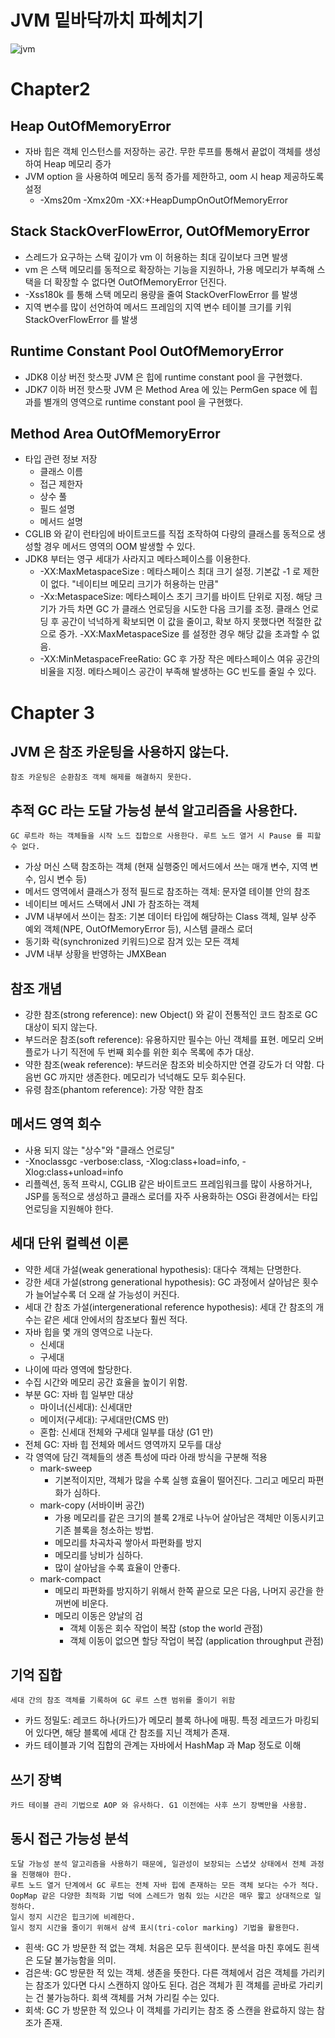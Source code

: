 # JVM 밑바닥까치 파헤치기
<img src="https://www.boardinfinity.com/blog/content/images/2022/11/Your-paragraph-text--57-.jpg" alt="jvm">

# Chapter2
## Heap OutOfMemoryError
  - 자바 힙은 객체 인스턴스를 저장하는 공간. 무한 루프를 통해서 끝없이 객체를 생성하여 Heap 메모리 증가 
  - JVM option 을 사용하여 메모리 동적 증가를 제한하고, oom 시 heap 제공하도록 설정
    - -Xms20m -Xmx20m -XX:+HeapDumpOnOutOfMemoryError

## Stack StackOverFlowError, OutOfMemoryError
  - 스레드가 요구하는 스택 깊이가 vm 이 허용하는 최대 깊이보다 크면 발생
  - vm 은 스택 메모리를 동적으로 확장하는 기능을 지원하나, 가용 메모리가 부족해 스택을 더 확장할 수 없다면 OutOfMemoryError 던진다.
  - -Xss180k 를 통해 스택 메모리 용량을 줄여 StackOverFlowError 를 발생
  - 지역 변수를 많이 선언하여 메서드 프레임의 지역 변수 테이블 크기를 키워 StackOverFlowError 를 발생

## Runtime Constant Pool OutOfMemoryError
- JDK8 이상 버전 핫스팟 JVM 은 힙에 runtime constant pool 을 구현했다.
- JDK7 이하 버전 핫스팟 JVM 은 Method Area 에 있는 PermGen space 에 힙과를 별개의 영역으로 runtime constant pool 을 구현했다.

## Method Area OutOfMemoryError
  - 타입 관련 정보 저장
    - 클래스 이름
    - 접근 제한자
    - 상수 풀
    - 필드 설명
    - 메서드 설명
  - CGLIB 와 같이 런타임에 바이트코드를 직접 조작하여 다량의 클래스를 동적으로 생성할 경우 메서드 영역의 OOM 발생할 수 있다.
  - JDK8 부터는 영구 세대가 사라지고 메타스페이스를 이용한다.
    - -XX:MaxMetaspaceSize : 메타스페이스 최대 크기 설정. 기본값 -1 로 제한이 없다. "네이티브 메모리 크기가 허용하는 만큼"
    - -Xx:MetaspaceSize: 메타스페이스 초기 크기를 바이트 단위로 지정. 해당 크기가 가득 차면 GC 가 클래스 언로딩을 시도한 다음 크기를 조정. 클래스 언로딩 후 공간이 넉넉하게 확보되면 이 값을 줄이고, 확보 하지 못했다면 적절한 값으로 증가. -XX:MaxMetaspaceSize 를 설정한 경우 해당 값을 초과할 수 없음.
    - -XX:MinMetaspaceFreeRatio: GC 후 가장 작은 메타스페이스 여유 공간의 비율을 지정. 메타스페이스 공간이 부족해 발생하는 GC 빈도를 줄일 수 있다.

# Chapter 3
## JVM 은 참조 카운팅을 사용하지 않는다. 
    참조 카운팅은 순환참조 객체 해제를 해결하지 못한다.
## 추적 GC 라는 도달 가능성 분석 알고리즘을 사용한다. 
    GC 루트라 하는 객체들을 시작 노드 집합으로 사용한다. 루트 노드 열거 시 Pause 를 피할 수 없다.
  - 가상 머신 스택 참조하는 객체 (현재 실행중인 메서드에서 쓰는 매개 변수, 지역 변수, 임시 변수 등)
  - 메서드 영역에서 클래스가 정적 필드로 참조하는 객체: 문자열 테이블 안의 참조
  - 네이티브 메서드 스택에서 JNI 가 참조하는 객체
  - JVM 내부에서 쓰이는 참조: 기본 데이터 타입에 해당하는 Class 객체, 일부 상주 예외 객체(NPE, OutOfMemoryError 등), 시스템 클래스 로더
  - 동기화 락(synchronized 키워드)으로 잠겨 있는 모든 객체
  - JVM 내부 상황을 반영하는 JMXBean
## 참조 개념
  - 강한 참조(strong reference): new Object() 와 같이 전통적인 코드 참조로 GC 대상이 되지 않는다.
  - 부드러운 참조(soft reference): 유용하지만 필수는 아닌 객체를 표현. 메모리 오버플로가 나기 직전에 두 번째 회수를 위한 회수 목록에 추가 대상.
  - 약한 참조(weak reference): 부드러운 참조와 비슷하지만 연결 강도가 더 약함. 다음번 GC 까지만 생존한다. 메모리가 넉넉해도 모두 회수된다.
  - 유령 참조(phantom reference): 가장 약한 참조
## 메서드 영역 회수
  - 사용 되지 않는 "상수"와 "클래스 언로딩"
  - -Xnoclassgc -verbose:class, -Xlog:class+load=info, -Xlog:class+unload=info
  - 리플렉션, 동적 프락시, CGLIB 같은 바이트코드 프레임워크를 많이 사용하거나, JSP를 동적으로 생성하고 클래스 로더를 자주 사용화하는 OSGi 환경에서는 타입 언로딩을 지원해야 한다.
## 세대 단위 컬렉션 이론
  - 약한 세대 가설(weak generational hypothesis): 대다수 객체는 단명한다.
  - 강한 세대 가설(strong generational hypothesis): GC 과정에서 살아남은 횟수가 늘어날수록 더 오래 살 가능성이 커진다.
  - 세대 간 참조 가설(intergenerational reference hypothesis): 세대 간 참조의 개수는 같은 세대 안에서의 참조보다 훨씬 적다.
  - 자바 힙을 몇 개의 영역으로 나눈다.
    - 신세대
    - 구세대
  - 나이에 따라 영역에 할당한다.
  - 수집 시간와 메모리 공간 효율을 높이기 위함.
  - 부분 GC: 자바 힙 일부만 대상
    - 마이너(신세대): 신세대만
    - 메이저(구세대): 구세대만(CMS 만)
    - 혼합: 신세대 전체와 구세대 일부를 대상 (G1 만)
  - 전체 GC: 자바 힙 전체와 메서드 영역까지 모두를 대상
  - 각 영역에 담긴 객체들의 생존 특성에 따라 아래 방식을 구분해 적용 
    - mark-sweep
      - 기본적이지만, 객체가 많을 수록 실행 효율이 떨어진다. 그리고 메모리 파편화가 심하다.
    - mark-copy (서바이버 공간)
      - 가용 메모리를 같은 크기의 블록 2개로 나누어 살아남은 객체만 이동시키고 기존 블록을 청소하는 방법.
      - 메모리를 차곡차곡 쌓아서 파편화를 방지
      - 메모리를 낭비가 심하다.
      - 많이 살아남을 수록 효율이 안좋다.
    - mark-compact
      - 메모리 파편화를 방지하기 위해서 한쪽 끝으로 모은 다음, 나머지 공간을 한꺼번에 비운다.
      - 메모리 이동은 양날의 검
        - 객체 이동은 회수 작업이 복잡 (stop the world 관점)
        - 객체 이동이 없으면 할당 작업이 복잡 (application throughput 관점)
## 기억 집합
    세대 간의 참조 객체를 기록하여 GC 루트 스캔 범위를 줄이기 위함
  - 카드 정밀도: 레코드 하나(카드)가 메모리 블록 하나에 매핑. 특정 레코드가 마킹되어 있다면, 해당 블록에 세대 간 참조를 지닌 객체가 존재.
  - 카드 테이블과 기억 집합의 관계는 자바에서 HashMap 과 Map 정도로 이해
## 쓰기 장벽
    카드 테이블 관리 기법으로 AOP 와 유사하다. G1 이전에는 사후 쓰기 장벽만을 사용함.
## 동시 접근 가능성 분석
    도달 가능성 분석 알고리즘을 사용하기 때문에, 일관성이 보장되는 스냅샷 상태에서 전체 과정을 진행해야 한다.
    루트 노드 열거 단계에서 GC 루트는 전체 자바 힙에 존재하는 모든 객체 보다는 수가 적다.
    OopMap 같은 다양한 최적화 기법 덕에 스레드가 멈춰 있는 시간은 매우 짧고 상대적으로 일정하다.
    일시 정지 시간은 힙크기에 비례한다.
    일시 정지 시간을 줄이기 위해서 삼색 표시(tri-color marking) 기법을 활용한다.
- 흰색: GC 가 방문한 적 없는 객체. 처음은 모두 흰색이다. 분석을 마친 후에도 흰색은 도달 불가능함을 의미.
- 검은색: GC 방문한 적 있는 객체. 생존을 뜻한다. 다른 객체에서 검은 객체를 가리키는 참조가 있다면 다시 스캔하지 않아도 된다. 검은 객체가 흰 객체를 곧바로 가리키는 건 불가능하다. 회색 객체를 거쳐 가리킬 수는 있다.
- 회색: GC 가 방문한 적 있으나 이 객체를 가리키는 참조 중 스캔을 완료하지 않는 참조가 존재.
